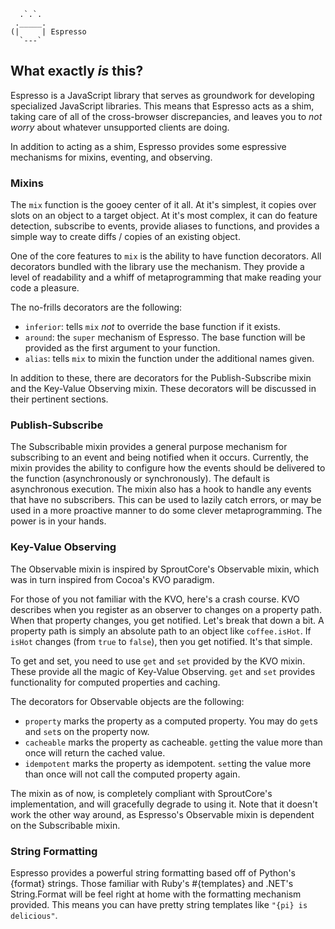 
      .`.`.
     ._____.
    (|     | Espresso
      `---`

## What exactly _is_ this?

Espresso is a JavaScript library that serves as groundwork for developing specialized JavaScript libraries. This means that Espresso acts as a shim, taking care of all of the cross-browser discrepancies, and leaves you to *not worry* about whatever unsupported clients are doing.

In addition to acting as a shim, Espresso provides some espressive mechanisms for mixins, eventing, and observing.


### Mixins

The `mix` function is the gooey center of it all. At it's simplest, it copies over slots on an object to a target object. At it's most complex, it can do feature detection, subscribe to events, provide aliases to functions, and provides a simple way to create diffs / copies of an existing object.

One of the core features to `mix` is the ability to have function decorators. All decorators bundled with the library use the mechanism. They provide a level of readability and a whiff of metaprogramming that make reading your code a pleasure.

The no-frills decorators are the following:

 - `inferior`: tells `mix` *not* to override the base function if
    it exists.
 - `around`: the `super` mechanism of Espresso. The base function
    will be provided as the first argument to your function.
 - `alias`: tells `mix` to mixin the function under the additional
    names given.

In addition to these, there are decorators for the Publish-Subscribe mixin and the Key-Value Observing mixin. These decorators will be discussed in their pertinent sections.


### Publish-Subscribe

The Subscribable mixin provides a general purpose mechanism for subscribing to an event and being notified when it occurs. Currently, the mixin provides the ability to configure how the events should be delivered to the function (asynchronously or synchronously). The default is asynchronous execution. The mixin also has a hook to handle any events that have no subscribers. This can be used to lazily catch errors, or may be used in a more proactive manner to do some clever metaprogramming. The power is in your hands.


### Key-Value Observing

The Observable mixin is inspired by SproutCore's Observable mixin, which was in turn inspired from Cocoa's KVO paradigm.

For those of you not familiar with the KVO, here's a crash course. KVO describes when you register as an observer to changes on a property path. When that property changes, you get notified. Let's break that down a bit. A property path is simply an absolute path to an object like `coffee.isHot`. If `isHot` changes (from `true` to `false`), then you get notified. It's that simple.

To get and set, you need to use `get` and `set` provided by the KVO mixin. These provide all the magic of Key-Value Observing. `get` and `set` provides functionality for computed properties and caching.

The decorators for Observable objects are the following:

 - `property` marks the property as a computed property. You may do
    `get`s and `set`s on the property now.
 - `cacheable` marks the property as cacheable. `get`ting the value
    more than once will return the cached value.
 - `idempotent` marks the property as idempotent. `set`ting the value
    more than once will not call the computed property again.

The mixin as of now, is completely compliant with SproutCore's implementation, and will gracefully degrade to using it. Note that it doesn't work the other way around, as Espresso's Observable mixin is dependent on the Subscribable mixin.


### String Formatting

Espresso provides a powerful string formatting based off of Python's {format} strings. Those familiar with Ruby's #{templates} and .NET's String.Format will be feel right at home with the formatting mechanism provided. This means you can have pretty string templates like `"{pi} is delicious"`.
